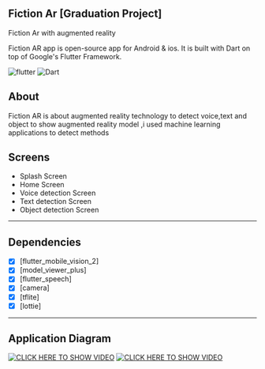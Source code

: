 ## Fiction Ar [Graduation Project]<br>
Fiction Ar with augmented reality

Fiction AR app is open-source  app for Android & ios. It is built with Dart on top of Google's Flutter Framework.


![flutter](https://img.shields.io/badge/Flutter-Framework-green?logo=flutter)
![Dart](https://img.shields.io/badge/Dart-Language-blue?logo=dart)



## About
Fiction AR is about augmented reality technology to detect voice,text and object to show augmented reality model ,i used machine learning applications to detect methods



## Screens

 
-   Splash Screen
-   Home Screen
-   Voice detection Screen
-   Text detection Screen
-   Object detection Screen
--------------------------------
## Dependencies
- [x] [flutter_mobile_vision_2]
- [x] [model_viewer_plus]
- [x] [flutter_speech]
- [x] [camera]
- [x] [tflite]
- [x] [lottie]
--------------------------
## Application Diagram
[![CLICK HERE TO SHOW VIDEO](https://i.postimg.cc/xCK55pRK/Screenshot-2023-04-01-193950.png)](https://youtu.be/_kiYLeSwVj0 "CLICK HERE TO SHOW VIDEO")
[![CLICK HERE TO SHOW VIDEO](https://i.postimg.cc/NjSXdfwT/113-Fiction-Ar-You-Tube.png)](https://youtu.be/_kiYLeSwVj0 "CLICK HERE TO SHOW VIDEO")

